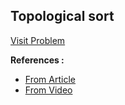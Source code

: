 ## Topological sort

[Visit Problem](https://practice.geeksforgeeks.org/problems/topological-sort/1)

**References :**<br/>

-   [From Article](https://takeuforward.org/data-structure/kahns-algorithm-topological-sort-algorithm-bfs-g-22/)
-   [From Video](https://www.youtube.com/watch?v=73sneFXuTEg&list=PLgUwDviBIf0oE3gA41TKO2H5bHpPd7fzn&index=22)
